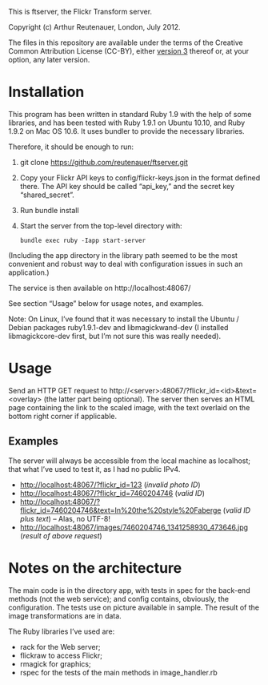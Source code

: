 This is ftserver, the Flickr Transform server.

Copyright (c) Arthur Reutenauer, London, July 2012.

The files in this repository are available under the terms of the
Creative Common Attribution License (CC-BY), either
[version 3](http://creativecommons.org/licenses/by/3.0/) thereof or,
at your option, any later version.

Installation
===========

This program has been written in standard Ruby 1.9 with the help of some
libraries, and has been tested with Ruby 1.9.1 on Ubuntu 10.10, and Ruby
1.9.2 on Mac OS 10.6.  It uses bundler to provide the necessary
libraries.

Therefore, it should be enough to run:

1. git clone https://github.com/reutenauer/ftserver.git
2. Copy your Flickr API keys to config/flickr-keys.json in the format defined there.
   The API key should be called “api_key,” and the secret key “shared_secret”.
3. Run bundle install
4. Start the server from the top-level directory with:

       bundle exec ruby -Iapp start-server

(Including the app directory in the library path seemed to be the most
convenient and robust way to deal with configuration issues in such an
application.)

The service is then available on http://localhost:48067/

See section “Usage” below for usage notes, and examples.

Note: On Linux, I’ve found that it was necessary to install the Ubuntu /
Debian packages ruby1.9.1-dev and libmagickwand-dev (I installed
libmagickcore-dev first, but I’m not sure this was really needed).

Usage
=====

Send an HTTP GET request to http://&lt;server&gt;:48067/?flickr_id=&lt;id&gt;&amp;text=&lt;overlay&gt;
(the latter part being optional).  The server then serves an HTML page
containing the link to the scaled image, with the text overlaid on the
bottom right corner if applicable.

Examples
-------

The server will always be accessible from the local machine as
localhost; that what I’ve used to test it, as I had no public IPv4.

- [http://localhost:48067/?flickr_id=123](http://localhost:48067/?flickr_id=123) (*invalid photo ID*)
- [http://localhost:48067/?flickr_id=7460204746](http://localhost:48067/?flickr_id=7460204746) (*valid ID*)
- [http://localhost:48067/?flickr_id=7460204746&text=In%20the%20style%20Faberge](http://localhost:48067/?flickr_id=7460204746&text=In%20the%20style%20Faberge) (*valid ID plus text*) – Alas, no UTF-8!
- [http://localhost:48067/images/7460204746_1341258930_473646.jpg](http://localhost:48067/images/7460204746_1341258930_473646.jpg) (*result of above request*)

Notes on the architecture
=========================

The main code is in the directory app, with tests in spec for the
back-end methods (not the web service); and config contains, obviously,
the configuration.  The tests use on picture available in sample.  The
result of the image transformations are in data.

The Ruby libraries I’ve used are:

- rack for the Web server;
- flickraw to access Flickr;
- rmagick for graphics;
- rspec for the tests of the main methods in image_handler.rb
